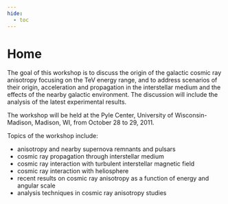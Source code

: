 ```yaml
---
hide:
  - toc
---
```



# Home



The goal of this workshop is to discuss the origin of the galactic cosmic ray anisotropy focusing on the TeV energy range, and to address scenarios of their origin, acceleration and propagation in the interstellar medium and the effects of the nearby galactic environment. The discussion will include the analysis of the latest experimental results.

The workshop will be held at the Pyle Center, University of Wisconsin-Madison, Madison, WI, from October 28 to 29, 2011.

Topics of the workshop include:
- anisotropy and nearby supernova remnants and pulsars
- cosmic ray propagation through interstellar medium
- cosmic ray interaction with turbulent interstellar magnetic field
- cosmic ray interaction with heliosphere
- recent results on cosmic ray anisotropy as a function of energy and angular scale
- analysis techniques in cosmic ray anisotropy studies
